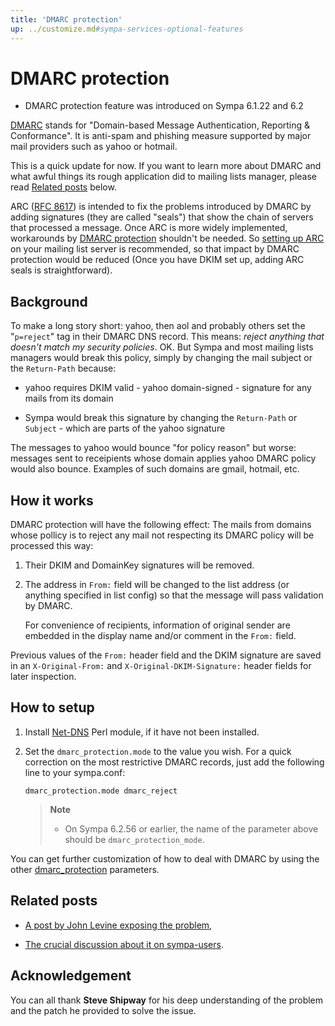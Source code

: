 ```yaml
---
title: 'DMARC protection'
up: ../customize.md#sympa-services-optional-features
---
```


DMARC protection
================

  * DMARC protection feature was introduced on Sympa 6.1.22 and 6.2

[DMARC](http://www.dmarc.org/) stands for
"Domain-based Message Authentication, Reporting & Conformance".
It is anti-spam and phishing measure supported by major mail providers
such as yahoo or hotmail.

This is a quick update for now. If you want to learn more about DMARC and what awful things its rough application did to mailing lists manager, please read [Related posts](#related-posts) below.

ARC ([RFC 8617](https://tools.ietf.org/html/rfc8617.html)) is intended to
fix the problems introduced by DMARC by adding signatures (they are called
"seals") that show the chain of servers that processed a message.
Once ARC is more widely implemented, workarounds by
[DMARC protection](dmarc-protection.md) shouldn't be needed.
So [setting up ARC](dkim-arc.md) on your mailing list server is recommended,
so that impact by DMARC protection would be reduced
(Once you have DKIM set up, adding ARC seals is straightforward).

Background
----------

To make a long story short: yahoo, then aol and probably others set the "`p=reject`" tag in their DMARC DNS record. This means: _reject anything that doesn't match my security policies_. OK. But Sympa and most mailing lists managers would break this policy, simply by changing the mail subject or the `Return-Path` because:

  - yahoo requires DKIM valid - yahoo domain-signed - signature for any mails from its domain

  - Sympa would break this signature by changing the `Return-Path` or `Subject` - which are parts of the yahoo signature

The messages to yahoo would bounce "for policy reason" but worse: messages sent to receipients whose domain applies yahoo DMARC policy would also bounce. Examples of such domains are gmail, hotmail, etc.

How it works
------------

DMARC protection will have the following effect:
The mails from domains whose pollicy is to reject any mail not respecting
its DMARC policy will be processed this way:

  1. Their DKIM and DomainKey signatures will be removed.

  2. The address in `From:` field will be changed to the list address
     (or anything specified in list config) so that the message will pass
     validation by DMARC.

     For convenience of recipients, information of original sender are
     embedded in the display name and/or comment in the `From:` field.

Previous values of the `From:` header field and the DKIM signature are saved
in an `X-Original-From:` and `X-Original-DKIM-Signature:` header fields
for later inspection.

How to setup
------------

  1. Install [Net-DNS](https://metacpan.org/release/Net-DNS) Perl module, if
     it have not been installed.

  2. Set the `dmarc_protection.mode` to the value you wish. For a quick
     correction on the most restrictive DMARC records, just add the
     following line to your sympa.conf:
     ``` code
     dmarc_protection.mode dmarc_reject
     ```
     > **Note**
     >
     >   * On Sympa 6.2.56 or earlier, the name of the parameter above should
     >     be `dmarc_protection_mode`.

You can get further customization of how to deal with DMARC by using the
other
[dmarc_protection](/gpldoc/man/sympa_config.5.html#dmarc_protection)
parameters.

Related posts
-------------

  - [A post by John Levine exposing the problem](https://jl.ly/Email/yahoobomb.html),

  - [The crucial discussion about it on sympa-users](https://lists.sympa.community/msg/en/2014-04/Wj1SFwl0SwSXPkdMg0T-wQ).

Acknowledgement
---------------

You can all thank **Steve Shipway** for his deep understanding of the problem and the patch he provided to solve the issue.
